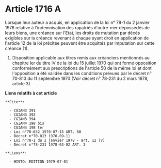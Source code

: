 # Article 1716 A

Lorsque leur auteur a acquis, en application de la loi n° 78-1 du 2 janvier 1978 relative à l'indemnisation des rapatriés
d'outre-mer dépossédés de leurs biens, une créance sur l'Etat, les droits de mutation par décès exigibles sur la créance
revenant à chaque ayant droit en application de l'article 12 de la loi précitée peuvent être acquittés par imputation sur
cette créance (1).

1) Disposition applicable aux titres remis aux créanciers mentionnés au chapitre Ier du titre IV de la loi du 15 juillet 1970
qui ont formé opposition conformément aux prescriptions de l'article 50 de la même loi et dont l'opposition a été validée
dans les conditions prévues par le décret n° 70-813 du 11 septembre 1970 (Voir décret n° 78-231 du 2 mars 1978, article 3).

**Liens relatifs à cet article**

	**Cite**:

	  - CGIAN3 391
	  - CGIAN3 392
	  - CGIAN3 394
	  - CGIAN4 198 bis
	  - CGIAN4 198 ter
	  - Loi n°70-632 1970-07-15 ART. 50
	  - Décret n°70-813 1970-09-11
	  - Loi n°78-1 du 2 janvier 1978 - art. 12 (V)
	  - Décret n°78-231 1978-03-02 ART. 3

	**Liens**:

	  - HISTO: EDITION 1979-07-01
